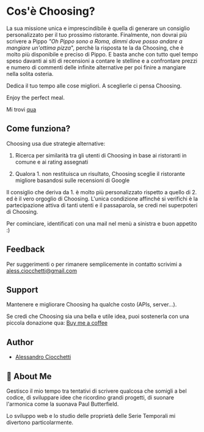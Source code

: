 
# Cos'è Choosing?

La sua missione unica e imprescindibile è quella di generare un consiglio personalizzato per il tuo prossimo ristorante.
Finalmente, non dovrai più scrivere a Pippo  *"Oh Pippo sono a Roma, dimmi dove posso andare a mangiare un'ottima pizza*", perchè la risposta te la da Choosing, che è molto più disponibile e preciso di Pippo.
E basta anche con tutto quel tempo speso davanti ai siti di recensioni a contare le stelline e a confrontare prezzi e numero di commenti delle infinite alternative per poi
finire a mangiare nella solita osteria.

Dedica il tuo tempo alle cose migliori. A sceglierle ci pensa Choosing.

Enjoy the perfect meal.

Mi trovi [qua](https://choosing.club/)


## Come funziona?

Choosing usa due strategie alternative:
                
 1. Ricerca per similarità tra gli utenti di Choosing in base ai ristoranti in comune e ai rating assegnati

 2. Qualora 1. non restituisca un risultato, Choosing sceglie il ristorante migliore basandosi sulle recensioni di Google

Il consiglio che deriva da 1. è molto più personalizzato rispetto a quello di 2. ed è il vero orgoglio di Choosing. L'unica condizione affinché si verifichi è la partecipazione attiva di tanti utenti e il passaparola, se credi nei superpoteri di Choosing.

Per cominciare, identificati con una mail nel menù a sinistra e buon appetito :)


## Feedback

Per suggerimenti o per rimanere semplicemente in contatto scrivimi a aless.ciocchetti@gmail.com


## Support

Mantenere e migliorare Choosing ha qualche costo (APIs, server...).

Se credi che Choosing sia una bella e utile idea, puoi sostenerla con una piccola donazione qua: [Buy me a coffee](https://www.buymeacoffee.com/palealex)


## Author

- [Alessandro Ciocchetti](https://www.linkedin.com/in/ac-palealex/)


## 🚀 About Me
Gestisco il mio tempo tra tentativi di scrivere qualcosa che somigli a bel codice, di sviluppare idee che ricordino grandi progetti, di suonare l'armonica come la suonava Paul Butterfield.

Lo sviluppo web e lo studio delle proprietà delle Serie Temporali mi divertono particolarmente.

